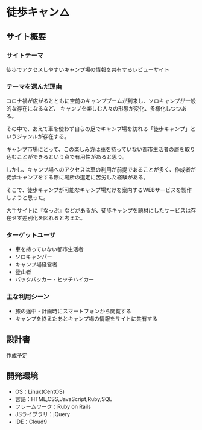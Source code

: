 # 徒歩キャン△

## サイト概要
### サイトテーマ
徒歩でアクセスしやすいキャンプ場の情報を共有するレビューサイト

### テーマを選んだ理由
コロナ禍が広がるとともに空前のキャンプブームが到来し、ソロキャンプが一般的な存在になるなど、
キャンプを楽しむ人々の形態が変化、多様化しつつある。

その中で、あえて車を使わず自らの足でキャンプ場を訪れる「徒歩キャンプ」というジャンルが存在する。

キャンプ市場にとって、この楽しみ方は車を持っていない都市生活者の層を取り込むことができるという点で有用性があると思う。

しかし、キャンプ場へのアクセスは車の利用が前提であることが多く、作成者が徒歩キャンプをする際に場所の選定に苦労した経験がある。

そこで、徒歩キャンプが可能なキャンプ場だけを案内するWEBサービスを製作しようと思った。

大手サイトに『なっぷ』などがあるが、徒歩キャンプを題材にしたサービスは存在せず差別化を図れると考えた。

### ターゲットユーザ
* 車を持っていない都市生活者
* ソロキャンパー
* キャンプ場経営者
* 登山者
* バックパッカー・ヒッチハイカー


### 主な利用シーン
* 旅の途中・計画時にスマートフォンから閲覧する
* キャンプを終えたあとキャンプ場の情報をサイトに共有する

## 設計書
作成予定

## 開発環境
- OS：Linux(CentOS)
- 言語：HTML,CSS,JavaScript,Ruby,SQL
- フレームワーク：Ruby on Rails
- JSライブラリ：jQuery
- IDE：Cloud9
